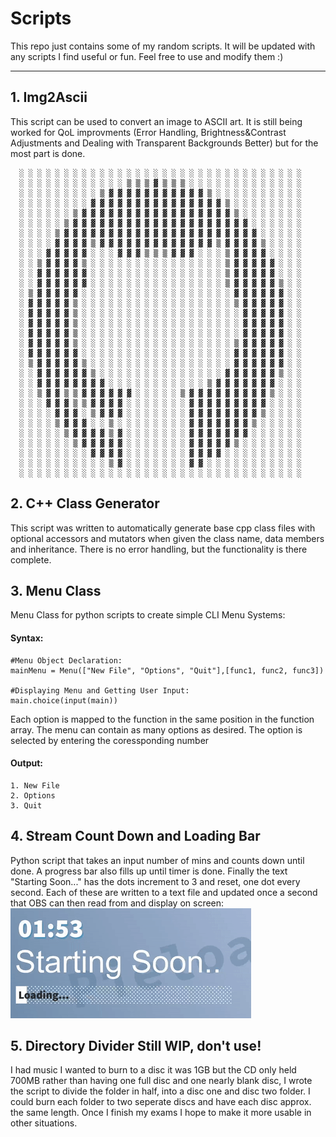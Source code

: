 # Scripts
This repo just contains some of my random scripts.
It will be updated with any scripts I find useful or fun.
Feel free to use and modify them :)

---

## 1. Img2Ascii ##
This script can be used to convert an image to ASCII art. It is still being worked for QoL improvments (Error Handling, Brightness&Contrast Adjustments and Dealing with Transparent Backgrounds Better) but for the most part is done.

``` 
  ░ ░ ░ ░ ░ ░ ░ ░ ░ ░ ░ ░ ░ ░ ░ ░ ░ ░ ░ ░ ░ ░ ░ ░ ░ ░ ░ ░ ░ ░ ░ ░ 
  ░ ░ ░ ░ ░ ░ ░ ░ ░ ░ ░ ░ ▒ ▒ ▒ ▓ ▒ ▒ ▒ ░ ░ ░ ░ ░ ░ ░ ░ ░ ░ ░ ░ ░ 
  ░ ░ ░ ░ ░ ░ ░ ░ ░ ▒ ▓ ▓ ▓ ▓ ▓ ▓ ▓ ▓ ▓ ▓ ▓ ▒ ░ ░ ░ ░ ░ ░ ░ ░ ░ ░ 
  ░ ░ ░ ░ ░ ░ ░ ░ ▓ ▓ ▓ ▓ ▓ ▓ ▓ ▓ ▓ ▓ ▓ ▓ ▓ ▓ ▓ ▒ ░ ░ ░ ░ ░ ░ ░ ░ 
  ░ ░ ░ ░ ░ ░ ▒ ▓ ▓ ▓ ▓ ▓ ▓ ▓ ▓ ▓ ▓ ▓ ▓ ▓ ▓ ▓ ▓ ▓ ▒ ░ ░ ░ ░ ░ ░ ░ 
  ░ ░ ░ ░ ░ ▒ ▓ ▓ ▓ ▓ ▓ ▓ ▓ ▓ ▓ ▓ ▓ ▓ ▓ ▓ ▓ ▓ ▓ ▓ ▓ ▓ ░ ░ ░ ░ ░ ░ 
  ░ ░ ░ ░ ▒ ▓ ▓ ▓ ▓ ▓ ▓ ▓ ▓ ▓ ▓ ▓ ▓ ▓ ▓ ▓ ▓ ▓ ▓ ▓ ▓ ▓ ▓ ░ ░ ░ ░ ░ 
  ░ ░ ░ ░ ▓ ▓ ▓ ▓ ▒ ▓ ▓ ▓ ▓ ▓ ▓ ▓ ▓ ▓ ▓ ▓ ▓ ▓ ▒ ▓ ▓ ▓ ▓ ▒ ░ ░ ░ ░ 
  ░ ░ ░ ▓ ▓ ▓ ▓ ▓ ░ ░ ░ ▓ ▓ ▓ ▒ ▒ ▒ ▓ ▓ ▓ ░ ░ ░ ▒ ▓ ▓ ▓ ▓ ░ ░ ░ ░ 
  ░ ░ ▒ ▓ ▓ ▓ ▓ ▒ ░ ░ ░ ░ ░ ░ ░ ░ ░ ░ ░ ░ ░ ░ ░ ▒ ▓ ▓ ▓ ▓ ▓ ░ ░ ░ 
  ░ ░ ▓ ▓ ▓ ▓ ▓ ▓ ░ ░ ░ ░ ░ ░ ░ ░ ░ ░ ░ ░ ░ ░ ░ ▒ ▓ ▓ ▓ ▓ ▓ ░ ░ ░ 
  ░ ░ ▓ ▓ ▓ ▓ ▓ ▓ ░ ░ ░ ░ ░ ░ ░ ░ ░ ░ ░ ░ ░ ░ ░ ▒ ▓ ▓ ▓ ▓ ▓ ▒ ░ ░ 
  ░ ▒ ▓ ▓ ▓ ▓ ▓ ░ ░ ░ ░ ░ ░ ░ ░ ░ ░ ░ ░ ░ ░ ░ ░ ░ ▓ ▓ ▓ ▓ ▓ ▓ ░ ░ 
  ░ ▓ ▓ ▓ ▓ ▓ ▒ ░ ░ ░ ░ ░ ░ ░ ░ ░ ░ ░ ░ ░ ░ ░ ░ ░ ▒ ▓ ▓ ▓ ▓ ▓ ░ ░ 
  ░ ▓ ▓ ▓ ▓ ▓ ▒ ░ ░ ░ ░ ░ ░ ░ ░ ░ ░ ░ ░ ░ ░ ░ ░ ░ ░ ▓ ▓ ▓ ▓ ▓ ░ ░ 
  ░ ▓ ▓ ▓ ▓ ▓ ▒ ░ ░ ░ ░ ░ ░ ░ ░ ░ ░ ░ ░ ░ ░ ░ ░ ░ ░ ▓ ▓ ▓ ▓ ▓ ░ ░ 
  ░ ▓ ▓ ▓ ▓ ▓ ▒ ░ ░ ░ ░ ░ ░ ░ ░ ░ ░ ░ ░ ░ ░ ░ ░ ░ ░ ▓ ▓ ▓ ▓ ▓ ░ ░ 
  ░ ▓ ▓ ▓ ▓ ▓ ▒ ░ ░ ░ ░ ░ ░ ░ ░ ░ ░ ░ ░ ░ ░ ░ ░ ░ ▒ ▓ ▓ ▓ ▓ ▓ ░ ░ 
  ░ ▓ ▓ ▓ ▓ ▓ ▓ ░ ░ ░ ░ ░ ░ ░ ░ ░ ░ ░ ░ ░ ░ ░ ░ ░ ▓ ▓ ▓ ▓ ▓ ▓ ░ ░ 
  ░ ▒ ▓ ▓ ▓ ▓ ▓ ▒ ░ ░ ░ ░ ░ ░ ░ ░ ░ ░ ░ ░ ░ ░ ░ ░ ▓ ▓ ▓ ▓ ▓ ▓ ░ ░ 
  ░ ░ ▓ ▓ ▓ ▓ ▓ ▓ ▒ ░ ░ ░ ░ ░ ░ ░ ░ ░ ░ ░ ░ ░ ░ ▓ ▓ ▓ ▓ ▓ ▓ ▒ ░ ░ 
  ░ ░ ▓ ▓ ▓ ▓ ▓ ▓ ▓ ▓ ░ ░ ░ ░ ░ ░ ░ ░ ░ ░ ░ ▒ ▓ ▓ ▓ ▓ ▓ ▓ ▓ ░ ░ ░ 
  ░ ░ ▒ ▓ ▓ ▒ ▒ ▓ ▓ ▓ ▓ ▓ ▓ ░ ░ ░ ░ ░ ▒ ▓ ▓ ▓ ▓ ▓ ▓ ▓ ▓ ▓ ▒ ░ ░ ░ 
  ░ ░ ░ ▓ ▓ ▓ ▒ ▒ ▓ ▓ ▓ ▓ ░ ░ ░ ░ ░ ░ ░ ▓ ▓ ▓ ▓ ▓ ▓ ▓ ▓ ▓ ░ ░ ░ ░ 
  ░ ░ ░ ░ ▓ ▓ ▓ ░ ▒ ▓ ▓ ▓ ░ ░ ░ ░ ░ ░ ░ ▓ ▓ ▓ ▓ ▓ ▓ ▓ ▓ ▒ ░ ░ ░ ░ 
  ░ ░ ░ ░ ▒ ▓ ▓ ▓ ░ ░ ▒ ░ ░ ░ ░ ░ ░ ░ ░ ▓ ▓ ▓ ▓ ▓ ▓ ▓ ▒ ░ ░ ░ ░ ░ 
  ░ ░ ░ ░ ░ ▒ ▓ ▓ ▓ ▓ ▒ ▓ ░ ░ ░ ░ ░ ░ ░ ▓ ▓ ▓ ▓ ▓ ▓ ▓ ░ ░ ░ ░ ░ ░ 
  ░ ░ ░ ░ ░ ░ ▒ ▓ ▓ ▓ ▓ ▓ ░ ░ ░ ░ ░ ░ ░ ▓ ▓ ▓ ▓ ▓ ▒ ░ ░ ░ ░ ░ ░ ░ 
  ░ ░ ░ ░ ░ ░ ░ ░ ▓ ▓ ▓ ▓ ░ ░ ░ ░ ░ ░ ░ ▓ ▓ ▓ ▓ ░ ░ ░ ░ ░ ░ ░ ░ ░ 
  ░ ░ ░ ░ ░ ░ ░ ░ ░ ░ ▒ ▓ ░ ░ ░ ░ ░ ░ ░ ▓ ▓ ░ ░ ░ ░ ░ ░ ░ ░ ░ ░ ░ 
  ░ ░ ░ ░ ░ ░ ░ ░ ░ ░ ░ ░ ░ ░ ░ ░ ░ ░ ░ ░ ░ ░ ░ ░ ░ ░ ░ ░ ░ ░ ░ ░ 

```


## 2. C++ Class Generator ##
This script was written to automatically generate base cpp class files with optional accessors and mutators when given the class name, data members and inheritance. There is no error handling, but the functionality is there complete.

## 3. Menu Class ##
Menu Class for python scripts to create simple CLI Menu Systems:
#### Syntax: ####
``` 
#Menu Object Declaration:
mainMenu = Menu(["New File", "Options", "Quit"],[func1, func2, func3])

#Displaying Menu and Getting User Input:
main.choice(input(main))
```
Each option is mapped to the function in the same position in the function array. The menu can contain as many options as desired. The option is selected by entering the coressponding number

#### Output: ####
```
1. New File
2. Options
3. Quit
```
## 4. Stream Count Down and Loading Bar ##
Python script that takes an input number of mins and counts down until done. A progress bar also fills up until timer is done. Finally the text "Starting Soon..." has the dots increment to 3 and reset, one dot every second. Each of these are written to a text file and updated once a second that OBS can then read from and display on screen:
![](images/countdown.gif)

## 5. Directory Divider **Still WIP, don't use!** ## 
I had music I wanted to burn to a disc it was 1GB but the CD only held 700MB rather than having one full disc and one nearly blank disc, I wrote the script to divide the folder in half, into a disc one and disc two folder. I could burn each folder to two seperate discs and have each disc approx. the same length. Once I finish my exams I hope to make it more usable in other situations.
